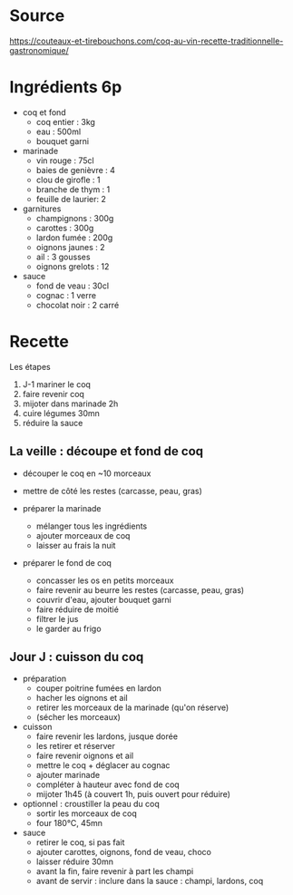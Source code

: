 # Source
https://couteaux-et-tirebouchons.com/coq-au-vin-recette-traditionnelle-gastronomique/

# Ingrédients 6p
- coq et fond
    - coq entier        :   3kg
    - eau               :   500ml
    - bouquet garni
- marinade
    - vin rouge         :   75cl
    - baies de genièvre :   4
    - clou de girofle   :   1
    - branche de thym   :   1
    - feuille de laurier:   2
- garnitures
    - champignons       :   300g
    - carottes          :   300g
    - lardon fumée      :   200g
    - oignons jaunes    :   2
    - ail               :   3 gousses
    - oignons grelots   :   12
- sauce
    - fond de veau      :   30cl
    - cognac            :   1 verre
    - chocolat noir     :   2 carré

# Recette
Les étapes
1. J-1 mariner le coq
2. faire revenir coq
3. mijoter dans marinade 2h
4. cuire légumes 30mn
5. réduire la sauce

## La veille : découpe et fond de coq
- découper le coq en ~10 morceaux
- mettre de côté les restes (carcasse, peau, gras)
- préparer la marinade
    - mélanger tous les ingrédients
    - ajouter morceaux de coq
    - laisser au frais la nuit

- préparer le fond de coq
    - concasser les os en petits morceaux
    - faire revenir au beurre les restes (carcasse, peau, gras)
    - couvrir d'eau, ajouter bouquet garni
    - faire réduire de moitié
    - filtrer le jus
    - le garder au frigo

## Jour J : cuisson du coq
- préparation
    - couper poitrine fumées en lardon
    - hacher les oignons et ail
    - retirer les morceaux de la marinade (qu'on réserve)
    - (sécher les morceaux)
- cuisson
    - faire revenir les lardons, jusque dorée
    - les retirer et réserver
    - faire revenir oignons et ail
    - mettre le coq + déglacer au cognac
    - ajouter marinade
    - compléter à hauteur avec fond de coq
    - mijoter 1h45 (à couvert 1h, puis ouvert pour réduire)
- optionnel : croustiller la peau du coq
    - sortir les morceaux de coq
    - four 180°C, 45mn
- sauce
    - retirer le coq, si pas fait
    - ajouter carottes, oignons, fond de veau, choco
    - laisser réduire 30mn
    - avant la fin, faire revenir à part les champi
    - avant de servir : inclure dans la sauce : champi, lardons, coq